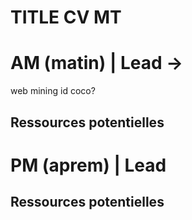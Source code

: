 # TITLE CV MT
# AM (matin) | Lead -> 

web mining id coco?

## Ressources potentielles

# PM (aprem) | Lead 

## Ressources potentielles
